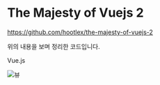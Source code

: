 The Majesty of Vuejs 2
=================

https://github.com/hootlex/the-majesty-of-vuejs-2

위의 내용을 보며 정리한 코드입니다.

Vue.js

![뷰](https://cdn-images-1.medium.com/max/2000/1*PHmNXbvOfg5AHiMWWuaRXg.jpeg)